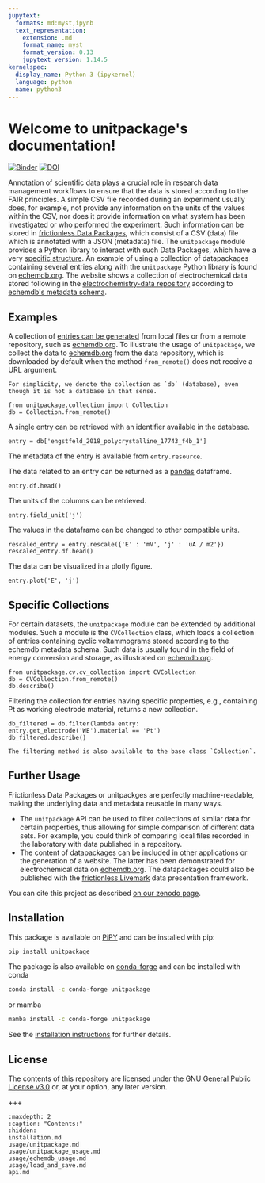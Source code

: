 ```yaml
---
jupytext:
  formats: md:myst,ipynb
  text_representation:
    extension: .md
    format_name: myst
    format_version: 0.13
    jupytext_version: 1.14.5
kernelspec:
  display_name: Python 3 (ipykernel)
  language: python
  name: python3
---
```


# Welcome to unitpackage's documentation!

[![Binder](https://mybinder.org/badge_logo.svg)](https://mybinder.org/v2/gh/echemdb/unitpackage/0.8.5?labpath=tree%2Fdoc%2Findex.md)
[![DOI](https://zenodo.org/badge/637997870.svg)](https://zenodo.org/badge/latestdoi/637997870)

Annotation of scientific data plays a crucial role in research data management workflows to ensure that the data is stored according to the FAIR principles. A simple CSV file recorded during an experiment usually does, for example, not provide any information on the units of the values within the CSV, nor does it provide information on what system has been investigated or who performed the experiment. Such information can be stored in [frictionless Data Packages](https://frictionlessdata.io/), which consist of a CSV (data) file which is annotated with a JSON (metadata) file.
The `unitpackage` module provides a Python library to interact with such Data Packages, which have a very [specific structure](usage/unitpackage.md).
An example of using a collection of datapackages containing several entries along with the `unitpackage` Python library is found on [echemdb.org](https://www.echemdb.org/cv).
The website shows a collection of electrochemical data stored following in the [electrochemistry-data repository](https://github.com/echemdb/electrochemistry-data/) according to [echemdb's metadata schema](https://github.com/echemdb/metadata-schema).

## Examples

A collection of [entries can be generated](usage/load_and_save.md) from local files or from a remote repository, such as [echemdb.org](https://www.echemdb.org). To illustrate the usage of `unitpackage`,
we collect the data to [echemdb.org](https://www.echemdb.org/cv) from the data repository, which is downloaded by default when the method `from_remote()` does not receive a URL argument.

```{note}
For simplicity, we denote the collection as `db` (database), even though it is not a database in that sense.
```

```{code-cell} ipython3
from unitpackage.collection import Collection
db = Collection.from_remote()
```

A single entry can be retrieved with an identifier available in the database.

```{code-cell} ipython3
entry = db['engstfeld_2018_polycrystalline_17743_f4b_1']
```

The metadata of the entry is available from `entry.resource`.

The data related to an entry can be returned as a [pandas](https://pandas.pydata.org/) dataframe.

```{code-cell} ipython3
entry.df.head()
```

The units of the columns can be retrieved.

```{code-cell} ipython3
entry.field_unit('j')
```

The values in the dataframe can be changed to other compatible units.

```{code-cell} ipython3
rescaled_entry = entry.rescale({'E' : 'mV', 'j' : 'uA / m2'})
rescaled_entry.df.head()
```

The data can be visualized in a plotly figure.

```{code-cell} ipython3
entry.plot('E', 'j')
```

## Specific Collections

For certain datasets, the `unitpackage` module can be extended by additional modules. Such a module is the `CVCollection` class, which loads a collection of entries containing cyclic voltammograms stored according to the echemdb metadata schema.
Such data is usually found in the field of energy conversion and storage, as illustrated on [echemdb.org](https://www.echemdb.org/cv).

```{code-cell} ipython3
from unitpackage.cv.cv_collection import CVCollection
db = CVCollection.from_remote()
db.describe()
```

Filtering the collection for entries having specific properties, e.g., containing Pt as working electrode material, returns a new collection.

```{code-cell} ipython3
db_filtered = db.filter(lambda entry: entry.get_electrode('WE').material == 'Pt')
db_filtered.describe()
```

```{note}
The filtering method is also available to the base class `Collection`.
```

## Further Usage

Frictionless Data Packages or unitpackges are perfectly machine-readable, making the underlying data and metadata reusable in many ways.

* The `unitpackage` API can be used to filter collections of similar data for certain properties, thus allowing for simple comparison of different data sets. For example, you could think of comparing local files recorded in the laboratory with data published in a repository.
* The content of datapackages can be included in other applications or the generation of a website. The latter has been demonstrated for electrochemical data on [echemdb.org](https://www.echemdb.org/cv). The datapackages could also be published with the [frictionless Livemark](https://livemark.frictionlessdata.io/) data presentation framework.

You can cite this project as described [on our zenodo page](https://zenodo.org/badge/latestdoi/637997870).

## Installation

This package is available on [PiPY](https://pypi.org/project/unitpackage/) and can be installed with pip:

```sh .noeval
pip install unitpackage
```

The package is also available on [conda-forge](https://github.com/conda-forge/unitpackage-feedstock) and can be installed with conda

```sh .noeval
conda install -c conda-forge unitpackage
```

or mamba

```sh .noeval
mamba install -c conda-forge unitpackage
```

See the [installation instructions](installation.md) for further details.

## License

The contents of this repository are licensed under the [GNU General Public
License v3.0](https://www.gnu.org/licenses/gpl-3.0.html) or, at your option, any later version.

+++

```{toctree}
:maxdepth: 2
:caption: "Contents:"
:hidden:
installation.md
usage/unitpackage.md
usage/unitpackage_usage.md
usage/echemdb_usage.md
usage/load_and_save.md
api.md
```
